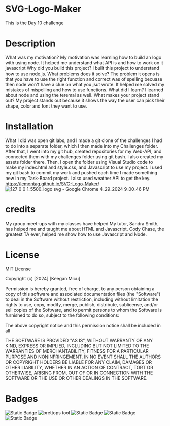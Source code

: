 # SVG-Logo-Maker
This is the Day 10 challenge
# Description
What was my motivation?
My motivation was learning how to build an logo with using node. It helped me understand what API is and how to work on it javascript
Why did you build this project?
I built this project to understand how to use node.js.
What problems does it solve?
The problem it opens is that you have to use the right function and correct was of spelling becuase then node won't have a clue on what you jsut wrote. It helped me solved my mistakes of mispelling and how to use functions.
What did I learn?
I learned about node and using the teremal as well.
What makes your project stand out?
My project stands out because it shows the way the user can pick their shape, color and font they want to use. 

# Installation
What I did was open git labs, and I made a git clone of the challenges I had to do into a separate folder, which I then made into my Challenges folder. 
After that, I went into my git hub, created repositories for my Web-API, and connected them with my challenges folder using git bash. I also created my assets folder there.
Then, I open the folder using Visual Studio code to make my index.html and style.css, and Javascript to use my project.
I used my git bash to commit my work and pushed each time I made something new in my Task-Board project. I also used weather API to get the key.
https://lemontag.github.io/SVG-Logo-Maker/
![127 0 0 1_5500_logo svg - Google Chrome 4_29_2024 9_00_46 PM](https://github.com/LemonTag/SVG-Logo-Maker/assets/50891761/61b0954f-2ca6-4f59-a360-48c21281e549)


# credits
My group meet-ups with my classes have helped 
My tutor, Sandra Smith, has helped me and taught me about HTML and Javascript.
Cody Chase, the greatest TA ever, helped me show how to use Javascript and Node.


# License 
MIT License

Copyright (c) [2024] [Keegan Micu]

Permission is hereby granted, free of charge, to any person obtaining a copy
of this software and associated documentation files (the "Software") to deal
in the Software without restriction, including without limitation the rights
to use, copy, modify, merge, publish, distribute, sublicense, and/or sell
copies of the Software, and to permit persons to whom the Software is
furnished to do so, subject to the following conditions:

The above copyright notice and this permission notice shall be included in all

THE SOFTWARE IS PROVIDED "AS IS", WITHOUT WARRANTY OF ANY KIND, EXPRESS OR
IMPLIED, INCLUDING BUT NOT LIMITED TO THE WARRANTIES OF MERCHANTABILITY,
FITNESS FOR A PARTICULAR PURPOSE AND NONINFRINGEMENT. IN NO EVENT SHALL THE
AUTHORS OR COPYRIGHT HOLDERS BE LIABLE FOR ANY CLAIM, DAMAGES OR OTHER
LIABILITY, WHETHER IN AN ACTION OF CONTRACT, TORT OR OTHERWISE, ARISING FROM,
OUT OF OR IN CONNECTION WITH THE SOFTWARE OR THE USE OR OTHER DEALINGS IN THE
SOFTWARE.

# Badges
![Static Badge](https://img.shields.io/badge/vscoding-lightblue) ![brettops tool](https://img.shields.io/badge/brettops-tool-209cdf?labelColor=162d50) ![Static Badge](https://img.shields.io/badge/javascript-yellow) ![Static Badge](https://img.shields.io/badge/style.css-lightblue) ![Static Badge](https://img.shields.io/badge/index.html-orange)
